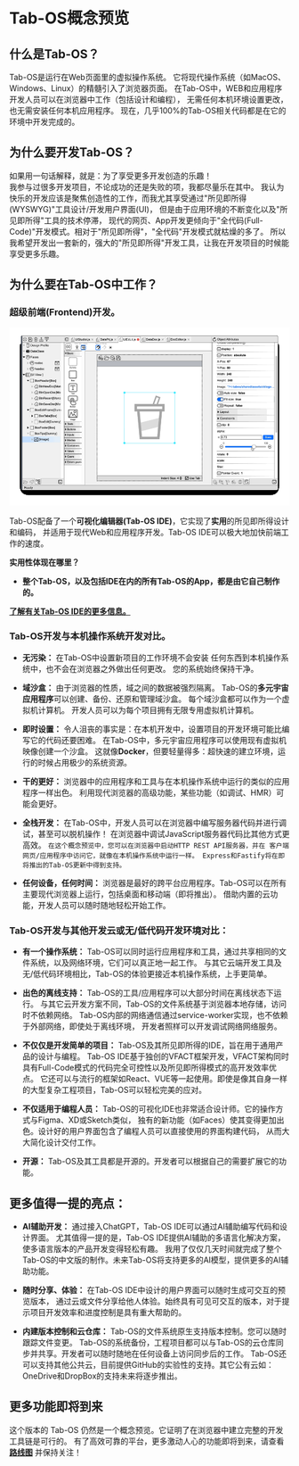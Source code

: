 # Tab-OS概念预览

## 什么是Tab-OS？
Tab-OS是运行在Web页面里的虚拟操作系统。
它将现代操作系统（如MacOS、Windows、Linux）的精髓引入了浏览器页面。
在Tab-OS中，WEB和应用程序开发人员可以在浏览器中工作（包括设计和编程），
无需任何本机环境设置更改，也无需安装任何本机应用程序。
现在，几乎100%的Tab-OS相关代码都是在它的环境中开发完成的。

## 为什么要开发Tab-OS？
如果用一句话解释，就是：为了享受更多开发创造的乐趣！  
我参与过很多开发项目，不论成功的还是失败的项，我都尽量乐在其中。
我认为快乐的开发应该是聚焦创造性的工作，而我尤其享受通过"所见即所得(WYSWYG)"工具设计/开发用户界面(UI)，
但是由于应用环境的不断变化以及"所见即所得"工具的技术停滞，
现代的网页、App开发更倾向于"全代码(Full-Code)"开发模式。相对于"所见即所得"，"全代码"开发模式就枯燥的多了。
所以我希望开发出一套新的，强大的"所见即所得"开发工具，让我在开发项目的时候能享受更多乐趣。

## 为什么要在Tab-OS中工作？

### 超级前端(Frontend)开发。
![editor](assets/editor.gif)

Tab-OS配备了一个**可视化编辑器(Tab-OS IDE)**，它实现了**实用**的所见即所得设计和编码，
并适用于现代Web和应用程序开发。Tab-OS IDE可以极大地加快前端工作的速度。

**实用性体现在哪里？**  
- **整个Tab-OS，以及包括IDE在内的所有Tab-OS的App，都是由它自己制作的。**

[**了解有关Tab-OS IDE的更多信息。**](veditor/veditor_cn.md)

### Tab-OS开发与本机操作系统开发对比。
- **无污染：** 在Tab-OS中设置新项目的工作环境不会安装
任何东西到本机操作系统中，也不会在浏览器之外做出任何更改。
您的系统始终保持干净。

- **域沙盒：** 由于浏览器的性质，域之间的数据被强烈隔离。
Tab-OS的**多元宇宙应用程序**可以创建、备份、还原和管理域沙盒。
每个域沙盒都可以作为一个虚拟机计算机。
开发人员可以为每个项目拥有无限专用虚拟机计算机。

- **即时设置：** 令人沮丧的事实是：在本机开发中，设置项目的开发环境可能比编写它的代码还要困难。
在Tab-OS中，多元宇宙应用程序可以使用现有虚拟机映像创建一个沙盒。
这就像**Docker**，但要轻量得多：超快速的建立环境，运行的时候占用极少的系统资源。

- **干的更好：** 浏览器中的应用程序和工具与在本机操作系统中运行的类似的应用程序一样出色。
利用现代浏览器的高级功能，某些功能（如调试、HMR）可能会更好。

- **全栈开发：** 在Tab-OS中，开发人员可以在浏览器中编写服务器代码并进行调试，甚至可以脱机操作！
在浏览器中调试JavaScript服务器代码比其他方式更高效。
`在这个概念预览中，您可以在浏览器中启动HTTP REST API服务器，并在
客户端网页/应用程序中访问它，就像在本机操作系统中运行一样。
Express和Fastify将在即将推出的Tab-OS更新中得到支持。`

- **任何设备，任何时间：** 浏览器是最好的跨平台应用程序。Tab-OS可以在所有主要现代浏览器上运行，包括桌面和移动端（即将推出）。
借助内置的云功能，开发人员可以随时随地轻松开始工作。

### Tab-OS开发与其他开发云或无/低代码开发环境对比：
- **有一个操作系统：** Tab-OS可以同时运行应用程序和工具，通过共享相同的文件系统，以及网络环境，它们可以真正地一起工作。
与其它云端开发工具及无/低代码环境相比，Tab-OS的体验更接近本机操作系统，上手更简单。

- **出色的离线支持：** Tab-OS的工具/应用程序可以大部分时间在离线状态下运行。
与其它云开发方案不同，Tab-OS的文件系统基于浏览器本地存储，访问时不依赖网络。
Tab-OS内部的网络通信通过service-worker实现，也不依赖于外部网络，即使处于离线环境，
开发者照样可以开发调试网络网络服务。

- **不仅仅是开发简单的项目：** Tab-OS及其所见即所得的IDE，旨在用于通用产品的设计与编程。
Tab-OS IDE基于独创的VFACT框架开发，VFACT架构同时具有Full-Code模式的代码完全可控性以及所见即所得模式的高开发效率优点。
它还可以与流行的框架如React、VUE等一起使用。即使是像其自身一样的大型复杂工程项目，Tab-OS可以轻松完美的应对。

- **不仅适用于编程人员：** Tab-OS的可视化IDE也非常适合设计师。它的操作方式与Figma、XD或Sketch类似，
独有的新功能（如Faces）使其变得更加出色。设计好的用户界面包含了编程人员可以直接使用的界面构建代码，
从而大大简化设计交付工作。

- **开源：** Tab-OS及其工具都是开源的。开发者可以根据自己的需要扩展它的功能。

## 更多值得一提的亮点：
- **AI辅助开发：** 通过接入ChatGPT，Tab-OS IDE可以通过AI辅助编写代码和设计界面。
尤其值得一提的是，Tab-OS IDE提供AI辅助的多语言化解决方案，使多语言版本的产品开发变得轻松有趣。
我用了仅仅几天时间就完成了整个Tab-OS的中文版的制作。未来Tab-OS将支持更多的AI模型，提供更多的AI辅助功能。

- **随时分享、体验：** 在Tab-OS IDE中设计的用户界面可以随时生成可交互的预览版本，
通过云或文件分享给他人体验。始终具有可见可交互的版本，对于提示项目开发效率和进度控制是具有重大帮助的。
 
- **内建版本控制和云仓库：**
Tab-OS的文件系统原生支持版本控制。您可以随时跟踪文件变更。
Tab-OS的系统备份，工程项目都可以与Tab-OS的云仓库同步并共享。开发者可以随时随地在任何设备上访问同步后的工作。
Tab-OS还可以支持其他公共云，目前提供GitHub的实验性的支持。其它公有云如：OneDrive和DropBox的支持未来将逐步推出。

## 更多功能即将到来
这个版本的 Tab-OS 仍然是一个概念预览。它证明了在浏览器中建立完整的开发工具链是可行的。
有了高效可靠的平台，更多激动人心的功能即将到来，请查看 [**路线图**](roadmap_cn.md) 并保持关注！
